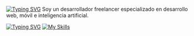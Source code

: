 <a href="https://git.io/typing-svg"><img src="https://readme-typing-svg.demolab.com?font=Fira+Code&pause=1000&width=435&lines=EliDevOsDM" alt="Typing SVG" /></a>
Soy un desarrollador freelancer especializado en desarrollo web, móvil e inteligencia artificial.



<a href="https://git.io/typing-svg"><img src="https://readme-typing-svg.demolab.com?font=Fira+Code&pause=1000&width=435&lines=EliDevOsDM" alt="Typing SVG" /></a>
[![My Skills](https://skillicons.dev/icons?i=js,html,css,wasm)](https://skillicons.dev)

